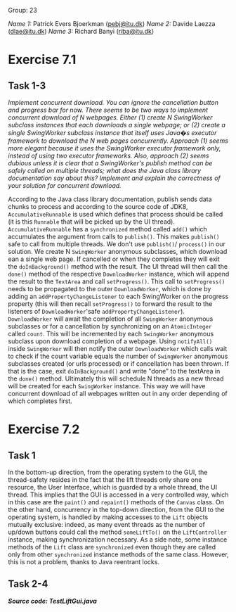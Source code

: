 Group: 23

*Name 1:* Patrick Evers Bjoerkman (pebj@itu.dk)
*Name 2:* Davide Laezza (dlae@itu.dk)
*Name 3:* Richard Banyi (riba@itu.dk)


# Exercise 7.1
## Task 1-3

*Implement concurrent download. You can ignore the cancellation button and
progress bar for now. There seems to be two ways to implement concurrent download
of N webpages. Either (1) create N SwingWorker subclass instances that each
downloads a single webpage; or (2) create a single SwingWorker subclass instance
that itself uses Java�s executor framework to download the N web pages concurrently.
Approach (1) seems more elegant because it uses the SwingWorker executor framework
only, instead of using two executor frameworks. Also, approach (2) seems dubious
unless it is clear that a SwingWorker's publish method can be safely called
on multiple threads; what does the Java class library documentation say about
this? Implement and explain the correctness of your solution for concurrent
download.*

According to the Java class library documentation, publish sends data chunks to
process and according to the source code of JDK8, `AccumulativeRunnable` is used
which defines that process should be called (it is this `Runnable` that will be
picked up by the UI thread). `AccumulativeRunnable` has a `synchronized` method
called `add()` which accumulates the argument from calls to `publish()`. This
makes `publish()` safe to call from multiple threads. We don't use `publish()`/
`process()` in our solution. We create N `SwingWorker` anonymous subclasses,
which download ean a single web page. If cancelled or when they completes they
will exit the `doInBackground()` method with the result. The UI thread will then
call the `done()` method of the respective `DownloadWorker` instance, which will
append the result to the `TextArea` and call `setProgress()`. This call to
`setProgress()` needs to be propagated to the outer `DownloadWorker`, which is
done by adding an `addPropertyChangeListener` to each SwingWorker on the progress
property (this will then recall `setProgress()` to forward the result to the
listeners of `DownloadWorker`'safe `addPropertyChangeListener`). `DownloadWorker`
will await the completion of all `SwingWorker` anonymous subclasses or for a
cancellation by synchronizing on an `AtomicInteger` called `count`. This will
be incremented by each `SwingWorker` anonymous subclass upon download completion
of a webpage. Using `notifyAll()` inside `SwingWorker` will then notify the outer
`DownloadWorker` which calls wait to check if the count variable equals the number
of `SwingWorker` anonymous subclasses created (or urls processed) or if cancellation
has been thrown. If that is the case, exit `doInBackground()` and write "done" to
the textArea in the `done()` method. Ultimately this will schedule N threads as
a new thread will be created for each `SwingWorker` instance. This way we will
have concurrent download of all webpages written out in any order depending of
which completes first.

# Exercise 7.2
## Task 1

In the bottom-up direction, from the operating system to the GUI, the thread-safety
resides in the fact that the lift threads only share one resource, the User
Interface, which is guarded by a whole thread, the UI thread. This implies that
the GUI is accessed in a very controlled way, which in this case are the `paint()`
and `repaint()` methods of the `Canvas` class.
On the other hand, concurrency in the top-down direction, from the GUI to the
operating system, is handled by making accesses to the `Lift` objects mutually
exclusive: indeed, as many event threads as the number of up/down buttons could
call the method `someLiftTo()` on the `LiftController` instance, making
synchronization necessary. As a side note, some instance methods of the `Lift`
class are `synchronized` even though they are called only from other `synchronized`
instance methods of the same class. However, this is not a problem, thanks to
Java reentrant locks.

## Task 2-4
***Source code: TestLiftGui.java***
